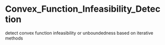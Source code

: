 # Convex_Function_Infeasibility_Detection
detect convex function infeasibility or unboundedness based on iterative methods
